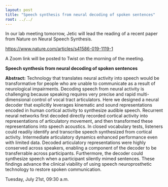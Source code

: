 ```yaml
---
layout: post
title: "Speech synthesis from neural decoding of spoken sentences"
root: ../../
---
```

In our lab meeting tomorrow, Jetic will lead the reading of a recent paper from Nature on Neural Speech Synthesis.

https://www.nature.com/articles/s41586-019-1119-1

A Zoom link will be posted to Twist on the morning of the meeting. 

**Speech synthesis from neural decoding of spoken sentences**

**Abstract:**
 Technology that translates neural activity into speech would be transformative for people who are unable to communicate as a result of neurological impairments. Decoding speech from neural activity is challenging because speaking requires very precise and rapid multi-dimensional control of vocal tract articulators. Here we designed a neural decoder that explicitly leverages kinematic and sound representations encoded in human cortical activity to synthesize audible speech. Recurrent neural networks first decoded directly recorded cortical activity into representations of articulatory movement, and then transformed these representations into speech acoustics. In closed vocabulary tests, listeners could readily identify and transcribe speech synthesized from cortical activity. Intermediate articulatory dynamics enhanced performance even with limited data. Decoded articulatory representations were highly conserved across speakers, enabling a component of the decoder to be transferrable across participants. Furthermore, the decoder could synthesize speech when a participant silently mimed sentences. These findings advance the clinical viability of using speech neuroprosthetic technology to restore spoken communication.

Tuesday, July 21st, 09:30 a.m.
